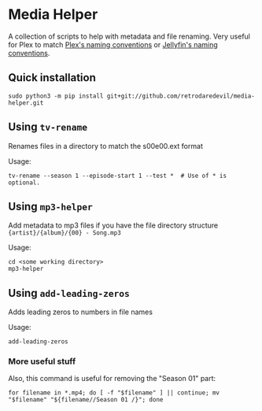 # Media Helper
A collection of scripts to help with metadata and file renaming. Very useful for Plex to match
[Plex's naming conventions](https://support.plex.tv/articles/naming-and-organizing-your-tv-show-files/) or
[Jellyfin's naming conventions](https://jellyfin.org/docs/general/server/media/shows.html).

## Quick installation
```shell script
sudo python3 -m pip install git+git://github.com/retrodaredevil/media-helper.git
```

## Using `tv-rename`
Renames files in a directory to match the s00e00.ext format

Usage:
```shell
tv-rename --season 1 --episode-start 1 --test *  # Use of * is optional.
```

## Using `mp3-helper`
Add metadata to mp3 files if you have the file directory structure `{artist}/{album}/{00} - Song.mp3`

Usage:
```shell
cd <some working directory>
mp3-helper
```

## Using `add-leading-zeros`
Adds leading zeros to numbers in file names

Usage:
```shell
add-leading-zeros
```

### More useful stuff
Also, this command is useful for removing the "Season 01" part: 
```
for filename in *.mp4; do [ -f "$filename" ] || continue; mv "$filename" "${filename//Season 01 /}"; done
```
